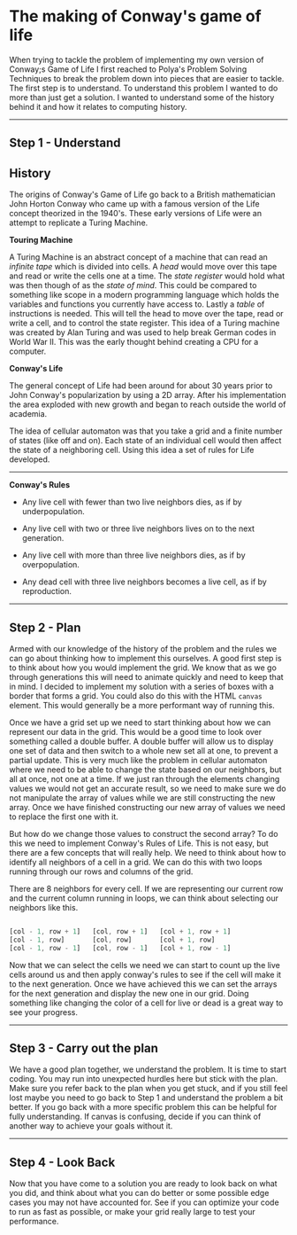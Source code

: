 # The making of Conway's game of life

When trying to tackle the problem of implementing my own version of Conway;s Game of Life I first reached to Polya's Problem Solving Techniques to break the problem down into pieces that are easier to tackle. The first step is to understand. To understand this problem I wanted to do more than just get a solution. I wanted to understand some of the history behind it and how it relates to computing history.

---
## **Step 1 - Understand**

## History

The origins of Conway's Game of Life go back to a British mathematician John Horton Conway who came up with a famous version of the Life concept theorized in the 1940's. These early versions of Life were an attempt to replicate a Turing Machine.

**Touring Machine**

A Turing Machine is an abstract concept of a machine that can read an *infinite tape* which is divided into cells. A *head* would move over this tape and read or write the cells one at a time. The *state register* would hold what was then though of as the *state of mind*. This could be compared to something like scope in a modern programming language which holds the variables and functions you currently have access to. Lastly a *table* of instructions is needed. This will tell the head to move over the tape, read or write a cell, and to control the state register. This idea of a Turing machine was created by Alan Turing and was used to help break German codes in World War II. This was the early thought behind creating a CPU for a computer.


**Conway's Life**

The general concept of Life had been around for about 30 years prior to John Conway's popularization by using a 2D array. After his implementation the area exploded with new growth and began to reach outside the world of academia.

The idea of cellular automaton was that you take a grid and a finite number of states (like off and on). Each state of an individual cell would then affect the state of a neighboring cell. Using this idea a set of rules for Life developed.

---
**Conway's Rules**


* Any live cell with fewer than two live neighbors dies, as if by underpopulation.

* Any live cell with two or three live neighbors lives on to the next generation.

* Any live cell with more than three live neighbors dies, as if by overpopulation.

* Any dead cell with three live neighbors becomes a live cell, as if by reproduction.

---
## **Step 2 - Plan**

Armed with our knowledge of the history of the problem and the rules we can go about thinking how to implement this ourselves. A good first step is to think about how you would implement the grid. We know that as we go through generations this will need to animate quickly and need to keep that in mind. I decided to implement my solution with a series of boxes with a border that forms a grid. You could also do this with the HTML `canvas` element. This would generally be a more performant way of running this.

Once we have a grid set up we need to start thinking about how we can represent our data in the grid. This would be a good time to look over something called a double buffer. A double buffer will allow us to display one set of data and then switch to a whole new set all at one, to prevent a partial update. This is very much like the problem in cellular automaton where we need to be able to change the state based on our neighbors, but all at once, not one at a time. If we just ran through the elements changing values we would not get an accurate result, so we need to make sure we do not manipulate the array of values while we are still constructing the new array. Once we have finished constructing our new array of values we need to replace the first one with it.

But how do we change those values to construct the second array? To do this we need to implement Conway's Rules of Life. This is not easy, but there are a few concepts that will really help. We need to think about how to identify all neighbors of a cell in a grid. We can do this with two loops running through our rows and columns of the grid.

There are 8 neighbors for every cell. If we are representing our current row and the current column running in loops, we can think about selecting our neighbors like this.

```js

[col - 1, row + 1]   [col, row + 1]   [col + 1, row + 1]
[col - 1, row]       [col, row]       [col + 1, row]
[col - 1, row - 1]   [col, row - 1]   [col + 1, row - 1]

```

Now that we can select the cells we need we can start to count up the live cells around us and then apply conway's rules to see if the cell will make it to the next generation. Once we have achieved this we can set the arrays for the next generation and display the new one in our grid. Doing something like changing the color of a cell for live or dead is a great way to see your progress.

---

## **Step 3 - Carry out the plan**

We have a good plan together, we understand the problem. It is time to start coding. You may run into unexpected hurdles here but stick with the plan. Make sure you refer back to the plan when you get stuck, and if you still feel lost maybe you need to go back to Step 1 and understand the problem a bit better. If you go back with a more specific problem this can be helpful for fully understanding. If canvas is confusing, decide if you can think of another way to achieve your goals without it.

---

## **Step 4 - Look Back**

Now that you have come to a solution you are ready to look back on what you did, and think about what you can do better or some possible edge cases you may not have accounted for. See if you can optimize your code to run as fast as possible, or make your grid really large to test your performance.

